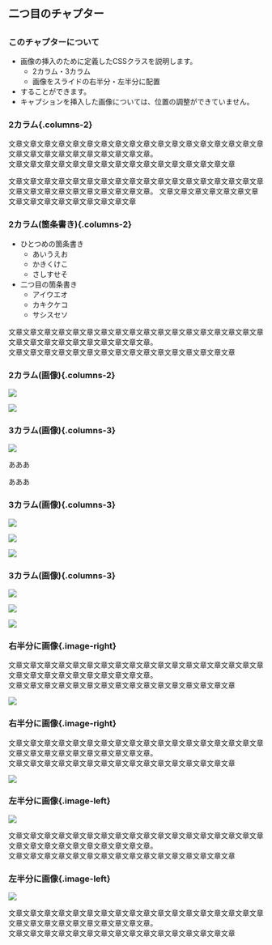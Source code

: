## 二つ目のチャプター

##

### このチャプターについて

- 画像の挿入のために定義したCSSクラスを説明します。
  - 2カラム・3カラム
  - 画像をスライドの右半分・左半分に配置
- することができます。
- キャプションを挿入した画像については、位置の調整ができていません。

### 2カラム{.columns-2}

文章文章文章文章文章文章文章文章文章文章文章文章文章文章文章文章文章文章文章文章文章文章文章文章文章文章文章文章。<br>
文章文章文章文章文章文章文章文章文章文章文章文章文章文章文章文章

文章文章文章文章文章文章文章文章文章文章文章文章文章文章文章文章文章文章文章文章文章文章文章文章文章文章文章文章。
文章文章文章文章文章文章文章文章文章文章文章文章文章文章文章文章

### 2カラム(箇条書き){.columns-2}

- ひとつめの箇条書き
  - あいうえお
  - かきくけこ
  - さしすせそ
- 二つ目の箇条書き
  - アイウエオ
  - カキクケコ
  - サシスセソ

文章文章文章文章文章文章文章文章文章文章文章文章文章文章文章文章文章文章文章文章文章文章文章文章文章文章文章文章。<br>
文章文章文章文章文章文章文章文章文章文章文章文章文章文章文章文章

### 2カラム(画像){.columns-2}

![](https://placehold.jp/1050x200.png)

![](https://placehold.jp/550x200.png)

### 3カラム(画像){.columns-3}

![](https://placehold.jp/150x150.png)

あああ

あああ

### 3カラム(画像){.columns-3}

![](https://placehold.jp/500x200.png)

![](https://placehold.jp/150x200.png)

![](https://placehold.jp/150x200.png)

### 3カラム(画像){.columns-3}

![](https://placehold.jp/200x700.png)

![](https://placehold.jp/60x60.png)

![](https://placehold.jp/150x150.png)

### 右半分に画像{.image-right}

文章文章文章文章文章文章文章文章文章文章文章文章文章文章文章文章文章文章文章文章文章文章文章文章文章文章文章文章。<br>
文章文章文章文章文章文章文章文章文章文章文章文章文章文章文章文章

![](https://placehold.jp/500x200.png)

### 右半分に画像{.image-right}

文章文章文章文章文章文章文章文章文章文章文章文章文章文章文章文章文章文章文章文章文章文章文章文章文章文章文章文章。<br>
文章文章文章文章文章文章文章文章文章文章文章文章文章文章文章文章

![](https://placehold.jp/200x700.png)

### 左半分に画像{.image-left}

![](https://placehold.jp/150x200.png)

文章文章文章文章文章文章文章文章文章文章文章文章文章文章文章文章文章文章文章文章文章文章文章文章文章文章文章文章。<br>
文章文章文章文章文章文章文章文章文章文章文章文章文章文章文章文章

### 左半分に画像{.image-left}

![](https://placehold.jp/150x500.png)

文章文章文章文章文章文章文章文章文章文章文章文章文章文章文章文章文章文章文章文章文章文章文章文章文章文章文章文章。<br>
文章文章文章文章文章文章文章文章文章文章文章文章文章文章文章文章
